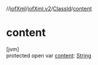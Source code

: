 //[iofXml](../../../index.md)/[iofXml.v2](../index.md)/[ClassId](index.md)/[content](content.md)

# content

[jvm]\
protected open var [content](content.md): [String](https://docs.oracle.com/javase/8/docs/api/java/lang/String.html)
